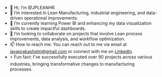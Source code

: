 - 👋 Hi, I’m @JPLEANHR
- 👀 I’m interested in Lean Manufacturing, industrial engineering, and data-driven operational improvements.
- 🌱 I’m currently learning Power BI and enhancing my data visualization skills to create impactful dashboards.
- 💞️ I’m looking to collaborate on projects that involve Lean process improvements, data analysis, and workflow optimization.
- 📫 How to reach me: You can reach out to me via email at [jayaprakashslm@gmail.com](mailto:jayaprakashslm@gmail.com) or connect with me on [LinkedIn](https://www.linkedin.com/in/jpakan07).
- ⚡ Fun fact: I've successfully executed over 90 projects across various industries, bringing transformative changes to manufacturing processes.

